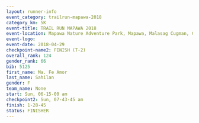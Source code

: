 ```yaml
---
layout: runner-info 
event_category: trailrun-mapawa-2018 
category_km: 5K 
event-title: TRAIL RUN MAPAWA 2018 
event-location: Mapawa Nature Adventure Park, Mapawa, Malasag Cugman, Cagayan de Oro Philippines 
event-logo: 
event-date: 2018-04-29 
checkpoint-name2: FINISH (T-2) 
overall_rank: 124
gender_rank: 66
bib: 5125
first_name: Ma. Fe Amor
last_name: Sahilan
gender: F
team_name: None
start: Sun, 06-15-00 am
checkpoint2: Sun, 07-43-45 am
finish: 1-28-45
status: FINISHER
---
```

